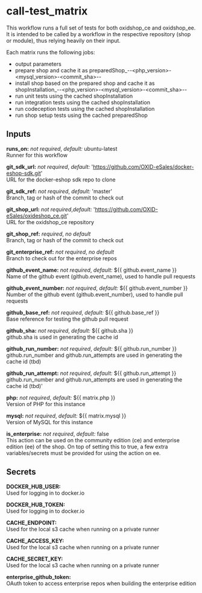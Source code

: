 # call-test_matrix
This workflow runs a full set of tests for both oxidshop_ce and oxidshop_ee. It is intended to be called by a
workflow in the respective repository (shop or module), thus relying heavily on their input.

Each matrix runs the following jobs:
- output parameters
- prepare shop and cache it as preparedShop_<edition>-<ref>-<php_version>-<mysql_version>-<commit_sha>-<run>-<attempt>
- install shop based on the prepared shop and cache it as shopInstallation_<edition>-<ref>-<php_version>-<mysql_version>-<commit_sha>-<run>-<attempt>
- run unit tests using the cached shopInstallation
- run integration tests  using the cached shopInstallation
- run codeception tests  using the cached shopInstallation
- run shop setup tests using the cached preparedShop

## Inputs
**runs_on:** *not required*, *default:* ubuntu-latest  
Runner for this workflow

**git_sdk_url:** *not required*, *default:* 'https://github.com/OXID-eSales/docker-eshop-sdk.git'  
URL for the docker-eshop sdk repo to clone

**git_sdk_ref:** *not required*, *default:* 'master'  
Branch, tag or hash of the commit to check out

**git_shop_url:** *not required*,*default:* 'https://github.com/OXID-eSales/oxideshop_ce.git'  
URL for the oxidshop_ce repository

**git_shop_ref:** *required*, *no default*  
Branch, tag or hash of the commit to check out

**git_enterprise_ref:** *not required*, *no default*  
Branch to check out for the enterprise repos

**github_event_name:** *not required*, *default:* ${{ github.event_name }}  
Name of the github event (github.event_name), used to handle pull requests

**github_event_number:** *not required*, *default:* ${{ github.event_number }}  
Number of the github event (github.event_number), used to handle pull requests

**github_base_ref:** *not required*, *default:* ${{ github.base_ref }}  
Base reference for testing the github pull request

**github_sha:** *not required*, *default:*  ${{ github.sha }}  
github.sha is used in generating the cache id

**github_run_number:** *not required*, *default:*  ${{ github.run_number }}  
github.run_number and github.run_attempts are used in generating the cache id (tbd)

**github_run_attempt:** *not required*, *default:*  ${{ github.run_attempt }}  
github.run_number and github.run_attempts are used in generating the cache id (tbd)'

**php:** *not required*, *default:*  ${{ matrix.php }}  
Version of PHP for this instance

**mysql:** *not required*, *default:*  ${{ matrix.mysql }}  
Version of MySQL for this instance

**is_enterprise:** *not required*, *default:*  false  
This action can be used on the community edition (ce) and enterprise edition (ee) of the shop. On top of setting this to true, a few extra variables/secrets must
be provided for using the action on ee.

## Secrets

**DOCKER_HUB_USER:**  
Used for logging in to docker.io

**DOCKER_HUB_TOKEN:**  
Used for logging in to docker.io

**CACHE_ENDPOINT:**  
Used for the local s3 cache when running on a private runner

**CACHE_ACCESS_KEY:**  
Used for the local s3 cache when running on a private runner

**CACHE_SECRET_KEY:**  
Used for the local s3 cache when running on a private runner

**enterprise_github_token:**  
OAuth token to access enterprise repos when building the enterprise edition
